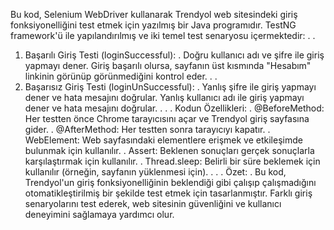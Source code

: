 Bu kod, Selenium WebDriver kullanarak Trendyol web sitesindeki giriş fonksiyonelliğini test etmek için yazılmış bir Java programıdır. TestNG framework'ü ile yapılandırılmış ve iki temel test senaryosu içermektedir:
.
.
1. Başarılı Giriş Testi (loginSuccessful):
.
Doğru kullanıcı adı ve şifre ile giriş yapmayı dener.
Giriş başarılı olursa, sayfanın üst kısmında "Hesabım" linkinin görünüp görünmediğini kontrol eder.
.
.
2. Başarısız Giriş Testi (loginUnSuccessful):
.
Yanlış şifre ile giriş yapmayı dener ve hata mesajını doğrular.
Yanlış kullanıcı adı ile giriş yapmayı dener ve hata mesajını doğrular.
.
.
.
Kodun Özellikleri:
.
@BeforeMethod: Her testten önce Chrome tarayıcısını açar ve Trendyol giriş sayfasına gider.
.
@AfterMethod: Her testten sonra tarayıcıyı kapatır.
.
WebElement: Web sayfasındaki elementlere erişmek ve etkileşimde bulunmak için kullanılır.
.
Assert: Beklenen sonuçları gerçek sonuçlarla karşılaştırmak için kullanılır.
.
Thread.sleep: Belirli bir süre beklemek için kullanılır (örneğin, sayfanın yüklenmesi için).
.
.
.
Özet:
.
Bu kod, Trendyol'un giriş fonksiyonelliğinin beklendiği gibi çalışıp çalışmadığını otomatikleştirilmiş bir şekilde test etmek için tasarlanmıştır. Farklı giriş senaryolarını test ederek, web sitesinin güvenliğini ve kullanıcı deneyimini sağlamaya yardımcı olur.
